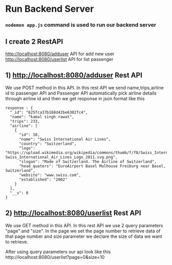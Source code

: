 
# Run Backend Server

### `nodemon app.js` command is used to run our backend server


## I create 2 RestAPI 

[http://localhost:8080/adduser](http://localhost:8080/adduser) API for add new user  
[http://localhost:8080/userlist](http://localhost:8080/userlist) API for list passenger

## 1) [http://localhost:8080/adduser](http://localhost:8080/adduser) Rest API

We use POST method in this API. In this rest API we send name,trips,airline id to passenger API and Passenger API automatically pick airline details through airline id and then we get response in json format like this 
```
response : {
  "_id": "625fca37b168d42be6302fc4",
  "name": "kamal singh rawat",
  "trips": 233,
  "airline": [
    {
      "id": 10,
      "name": "Swiss International Air Lines",
      "country": "Switzerland",
      "logo": "https://upload.wikimedia.org/wikipedia/commons/thumb/f/f8/Swiss_International_Air_Lines_Logo_2011.svg/200px-Swiss_International_Air_Lines_Logo_2011.svg.png",
      "slogan": "Made of Switzerland. The Airline of Switzerland",
      "head_quaters": "EuroAirport Basel Mulhouse Freiburg near Basel, Switzerland",
      "website": "www.swiss.com",
      "established": "2002"
    }
  ],
  "__v": 0
}
```

## 2) [http://localhost:8080/userlist](http://localhost:8080/userlist) Rest API

We use GET method in this API. In this rest API we use 2 query parameters "page" and "size". In the page we set the page number to retrieve data of that page number and size parameter we declare the size of data we want to retrieve.

After using query parameters our api look like this http://localhost:8080/userlist?page=0&size=10
